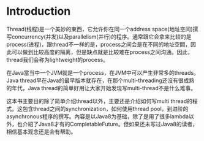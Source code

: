 # Introduction

Thread(线程)是一个美妙的東西，它允许你在同一个address space(地址空间)撰写concurrency(并发)以及parallelism(并行)的程序。通常跟它会拿来比较的是process(进程)，跟thread不一样的是，process之间会是在不同的地址空間，因此可以做到比较高度的隔离，但是缺点就是比较难在process之间沟通。因此，thread我们会称为lightweight的process。

在Java當当中一个JVM就是一个process，在JVM中可以产生非常多的threads。Java thread早在Java的最早版本就存在，在那个multi-threading还沒有很成熟的年代，Java thread的简单好用让大家开始发现写multi-thread不是什么难事。

这本书主要目的除了简单介绍thread以外，主要还是介绍如何写multi thread的程式。这包含thread之间的synchronization，如何使用thread pool，到进阶的asynchronous程序的撰写。內容是以Java8为基础，除了是用了很多lambda以外，也介紹了Java8才有的CompletableFuture。但如果还未写过Java8的读者，相信基本观念还是会有帮助。
